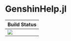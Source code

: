 # GenshinHelp.jl

|  **Build Status**                |
|:---------------------------------|
|  [![][actions-img]][actions-url] |



[actions-img]: https://github.com/wookay/GenshinHelp.jl/workflows/CI/badge.svg
[actions-url]: https://github.com/wookay/GenshinHelp.jl/actions
